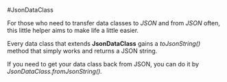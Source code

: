 #JsonDataClass

For those who need to transfer data classes to *JSON* and from *JSON* often, this little helper aims to make life a little easier.

Every data class that extends **JsonDataClass** gains a *toJsonString()* method that simply works and returns a JSON string. 

If you need to get your data class back from JSON, you can do it by *JsonDataClass.fromJsonString().*